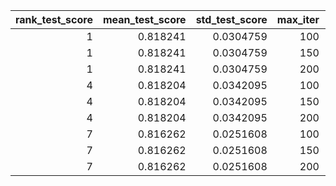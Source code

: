 |   rank_test_score |   mean_test_score |   std_test_score |   max_iter |    tol |
|------------------:|------------------:|-----------------:|-----------:|-------:|
|                 1 |          0.818241 |        0.0304759 |        100 | 0.01   |
|                 1 |          0.818241 |        0.0304759 |        150 | 0.01   |
|                 1 |          0.818241 |        0.0304759 |        200 | 0.01   |
|                 4 |          0.818204 |        0.0342095 |        100 | 0.001  |
|                 4 |          0.818204 |        0.0342095 |        150 | 0.001  |
|                 4 |          0.818204 |        0.0342095 |        200 | 0.001  |
|                 7 |          0.816262 |        0.0251608 |        100 | 0.0001 |
|                 7 |          0.816262 |        0.0251608 |        150 | 0.0001 |
|                 7 |          0.816262 |        0.0251608 |        200 | 0.0001 |